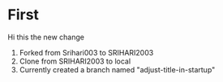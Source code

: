 # First

Hi this the new change

1. Forked from Srihari003 to SRIHARI2003
2. Clone from SRIHARI2003 to local
3. Currently created a branch named "adjust-title-in-startup"
